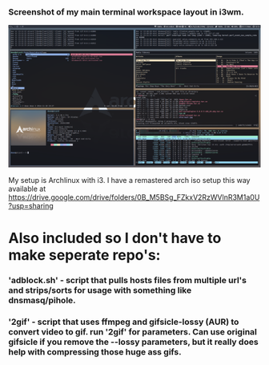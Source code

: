 ### Screenshot of my main terminal workspace layout in i3wm.
![prompt](scrot.png)


My setup is Archlinux with i3.  I have a remastered arch iso setup this way available at
https://drive.google.com/drive/folders/0B_M5BSg_FZkxV2RzWVlnR3M1a0U?usp=sharing




# Also included so I don't have to make seperate repo's:

### 'adblock.sh' -  script that pulls hosts files from multiple url's and strips/sorts for usage with something like dnsmasq/pihole.

### '2gif' - script that uses ffmpeg and gifsicle-lossy (AUR) to convert video to gif.  run '2gif' for parameters.  Can use original gifsicle if you remove the --lossy parameters, but it really does help with compressing those huge ass gifs.

